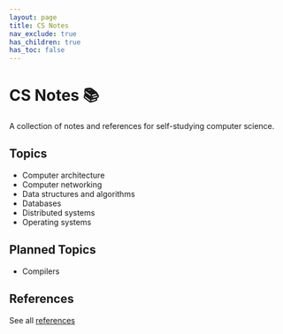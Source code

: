 ```yaml
---
layout: page
title: CS Notes
nav_exclude: true
has_children: true
has_toc: false
---
```


# CS Notes 📚

A collection of notes and references for self-studying computer science.

## Topics

- Computer architecture
- Computer networking
- Data structures and algorithms
- Databases
- Distributed systems
- Operating systems

## Planned Topics

- Compilers

## References

See all [references](/references)
